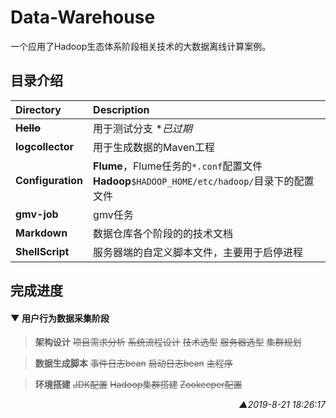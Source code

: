 # Data-Warehouse
一个应用了Hadoop生态体系阶段相关技术的大数据离线计算案例。

## 目录介绍
| Directory         | Description                                                                                    |
| :---------------- | :--------------------------------------------------------------------------------------------- |
| ~~**Hello**~~     | 用于测试分支  **已过期*                                                                        |
| **logcollector**  | 用于生成数据的Maven工程                                                                        |
| **Configuration** | **Flume**，Flume任务的`*.conf`配置文件<br>**Hadoop**`$HADOOP_HOME/etc/hadoop/`目录下的配置文件 |
| **gmv-job**       | gmv任务<!-- 添加描述 -->                                                                       |
| **Markdown**      | 数据仓库各个阶段的的技术文档                                                                   |
| **ShellScript**   | 服务器端的自定义脚本文件，主要用于启停进程                                                     |


## 完成进度

#### ▼ 用户行为数据采集阶段

>**架构设计**
~~项目需求分析~~
~~系统流程设计~~
~~技术选型~~
~~服务器选型~~
~~集群规划~~

>**数据生成脚本**
~~事件日志bean~~
~~启动日志bean~~
~~主程序~~

>**环境搭建**
~~JDK配置~~
~~Hadoop集群搭建~~
~~Zookeeper配置~~

<p align="right"><i>▲2019-8-21 18:26:17</i></p>

